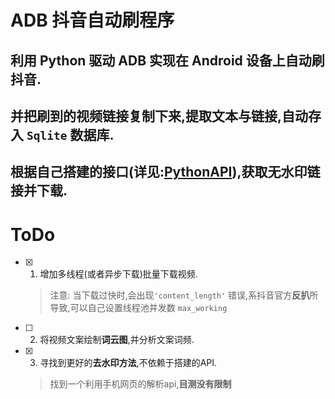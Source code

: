 <!--
 * @Author: whalefall
 * @Date: 2021-07-02 04:08:20
 * @LastEditTime: 2021-07-04 11:17:53
 * @Description: 
-->
# ADB 抖音自动刷程序
## 利用 Python 驱动 ADB 实现在 Android 设备上自动刷抖音.
## 并把刷到的视频链接复制下来,提取文本与链接,自动存入 `Sqlite` 数据库.
## 根据自己搭建的接口(详见:[PythonAPI](https://github.com/AdminWhaleFall/PythonAPI)),获取无水印链接并下载.
# ToDo
- [X] 1. 增加多线程(或者异步下载)批量下载视频.
  > 注意: 当下载过快时,会出现`'content_length'` 错误,系抖音官方**反扒**所导致,可以自己设置线程池并发数 `max_working`
- [ ] 2. 将视频文案绘制**词云图**,并分析文案词频.
- [X] 3. 寻找到更好的**去水印方法**,不依赖于搭建的API.
  > 找到一个利用手机网页的解析api,**目测没有限制**